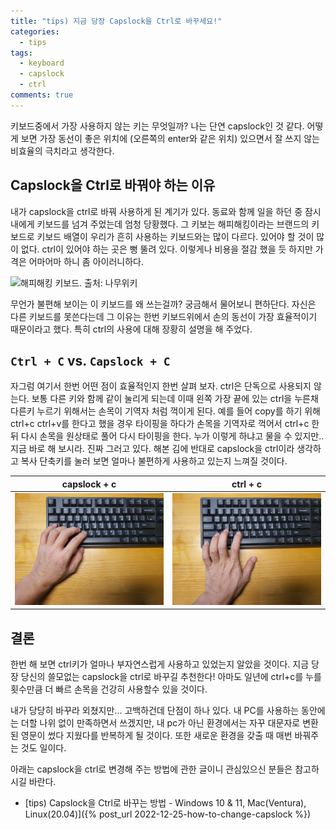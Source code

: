 ```yaml
---
title: "tips) 지금 당장 Capslock을 Ctrl로 바꾸세요!"
categories:
  - tips
tags:
  - keyboard
  - capslock
  - ctrl
comments: true
---
```


키보드중에서 가장 사용하지 않는 키는 무엇일까? 나는 단연 capslock인 것 같다. 어떻게 보면 가장 동선이 좋은 위치에 (오른쪽의 enter와 같은 위치) 있으면서 잘 쓰지 않는 비효율의 극치라고 생각한다.

## Capslock을 Ctrl로 바꿔야 하는 이유
내가 capslock을 ctrl로 바꿔 사용하게 된 계기가 있다. 동료와 함께 일을 하던 중 잠시 내에게 키보드를 넘겨 주었는데 엄청 당황했다. 그 키보는 해피해킹이라는 브랜드의 키보드로 키보드 배열이 우리가 흔히 사용하는 키보드와는 많이 다르다. 있어야 할 것이 많이 없다. ctrl이 있어야 하는 곳은 뻥 뚤려 있다. 이렇게나 비용을 절감 했을 듯 하지만 가격은 어마어마 하니 좀 아이러니하다.

![해피해킹 키보드. 출처: 나무위키](https://w.namu.la/s/bb55dfa08ca3323be10372c5d7c0eb831d26074b06058e307b9f6b4241cab279adec0ad72104015a908bcda95850a640122e37c6a2d0d326cabeec507e3962610ad9c7337f98d449fec32b24829ebbaa2591f2907e0f68f89f11809ad5b8e061)

무언가 불편해 보이는 이 키보드를 왜 쓰는걸까? 궁금해서 물어보니 편하단다. 자신은 다른 키보드를 못쓴다는데 그 이유는 한번 키보드위에서 손의 동선이 가장 효율적이기 때문이라고 했다. 특히 ctrl의 사용에 대해 장황히 설명을 해 주었다.

## `Ctrl + C` vs. `Capslock + C`
자그럼 여기서 한번 어떤 점이 효율적인지 한번 살펴 보자. ctrl은 단독으로 사용되지 않는다. 보통 다른 키와 함께 같이 눌리게 되는데 이때 왼쪽 가장 끝에 있는 ctrl을 누른채 다른키 누르기 위해서는 손목이 기역자 처럼 꺽이게 된다. 예를 들어 copy를 하기 위해 ctrl+c ctrl+v를 한다고 했을 경우 타이핑을 하다가 손목을 기역자로 꺽어서 ctrl+c 한뒤 다시 손목을 원상태로 풀어 다시 타이핑을 한다. 누가 이렇게 하냐고 물을 수 있지만.. 지금 바로 해 보시라. 진짜 그러고 있다. 해본 김에 반대로 capslock을 ctrl이라 생각하고 복사 단축키를 눌러 보면 얼마나 불편하게 사용하고 있는지 느껴질 것이다.

<style>
table th:first-of-type {
    width: 50%;
}
table th:nth-of-type(2) {
    width: 50%;
}
</style>

|capslock + c |ctrl + c|
|:---:|:---:|
|![](/assets/images/SE-1cab4793-70ad-462c-bc51-a78ecb470899.jpg)|![](/assets/images/SE-deabbee8-841a-4e7e-8e46-e5f3e4e23ca4.jpg)|


## 결론
한번 해 보면 ctrl키가 얼마나 부자연스럽게 사용하고 있었는지 알았을 것이다. 지금 당장 당신의 쓸모없는 capslock을 ctrl로 바꾸길 추천한다! 아마도 일년에 ctrl+c를 누를 횟수만큼 더 빠르 손목을 건강히 사용할수 있을 것이다.

내가 당당히 바꾸라 외쳤지만... 고백하건데 단점이 하나 있다. 내 PC를 사용하는 동안에는 더할 나위 없이 만족하면서 쓰겠지만, 내 pc가 아닌 환경에서는 자꾸 대문자로 변환된 영문이 썼다 지웠다를 반복하게 될 것이다. 또한 새로운 환경을 갖출 때 매번 바꿔주는 것도 일이다.

아래는 capslock을 ctrl로 변경해 주는 방법에 관한 글이니 관심있으신 분들은 참고하시길 바란다.


- [tips) Capslock을 Ctrl로 바꾸는 방법 - Windows 10 & 11, Mac(Ventura), Linux(20.04)]({% post_url 2022-12-25-how-to-change-capslock %})
